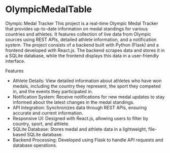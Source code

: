 # OlympicMedalTable

Olympic Medal Tracker
This project is a real-time Olympic Medal Tracker that provides up-to-date information on medal standings for various countries and athletes. It features collection of live data from Olympic sources using REST APIs, detailed athlete information, and a notification system. The project consists of a backend built with Python (Flask) and a frontend developed with React.js. The backend scrapes data and stores it in a SQLite database, while the frontend displays this data in a user-friendly interface.

Features
- Athlete Details: View detailed information about athletes who have won medals, including the country they represent, the sport they competed in, and the events they participated in.
- Notification System: Receive notifications for new medal updates to stay informed about the latest changes in the medal standings.
- API Integration: Synchronizes data through REST APIs, ensuring accurate and current information.
- Responsive UI: Designed with React.js, allowing users to filter by country, sport, and athlete.
- SQLite Database: Stores medal and athlete data in a lightweight, file-based SQLite database.
- Backend Processing: Developed using Flask to handle API requests and database operations.
